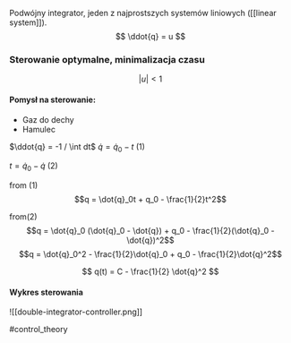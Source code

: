 Podwójny integrator, jeden z najprostszych systemów liniowych ([[linear system]]).
$$
\ddot{q} = u
$$
### Sterowanie optymalne, minimalizacja czasu
$$
\lvert u \lvert <1
$$
#### Pomysł na sterowanie:
- Gaz do dechy
- Hamulec

$\ddot{q} = -1 / \int dt$
$\dot{q} = \dot{q}_0  -t$ (1)

$t = \dot{q}_0 - \dot{q}$ (2)

from (1)
$$q = \dot{q}_0t + q_0 - \frac{1}{2}t^2$$

from(2)
$$q = \dot{q}_0 (\dot{q}_0 - \dot{q}) + q_0 - \frac{1}{2}(\dot{q}_0 - \dot{q})^2$$
$$q = \dot{q}_0^2 - \frac{1}{2}\dot{q}_0 + q_0 - \frac{1}{2}\dot{q}^2$$

$$
q(t) = C - \frac{1}{2} \dot{q}^2
$$
#### Wykres sterowania
![[double-integrator-controller.png]]










#control_theory 